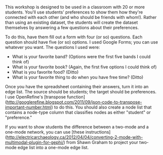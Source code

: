 This workshop is designed to be used in a classroom with 20 or more students. You'll use students' preferences to show them how they're connected with each other (and who should be friends with whom!). Rather than using an existing dataset, the students will create the dataset themselves by answering a few questions about their preferences.  

To do this, have them fill out a form with four (or so) questions. Each question should have five (or so) options. I used Google Forms; you can use whatever you want. The questions I used were:  

* What is your favorite band? (Options were the first five bands I could think of)
* What is your favorite book? (Again, the first five options I could think of)
* What is you favorite food? (Ditto)
* What is your favorite thing to do when you have free time? (Ditto)

Once you have the spreadsheet containing their answers, turn it into an edge list. The source should be students; the target should be preferences. I use OpenRefine's [transpose function] (http://googlerefine.blogspot.com/2011/09/json-code-to-transpose-important-number.html) to do this. You should also create a node list that contains a node-type column that classifies nodes as either "student" or "preference." 

If you want to show students the difference between a two-mode and a one-mode network, you can use [these instructions] (http://electricarchaeology.ca/2012/04/04/converting-2-mode-with-multimodal-plugin-for-gephi/) from Shawn Graham to project your two-mode edge list into a one-mode edge list. 